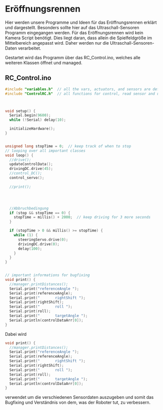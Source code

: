 # Eröffnungsrennen
Hier werden unsere Programme und Ideen für das Eröffnungsrennen erklärt und dargestellt. Besonders sollte hier auf das Ultraschall-Sensoren Programm eingegangen werden.
Für das Eröffnungsrennen wird kein Kamera Script benötigt. Dies liegt daran, dass allein die Spielfeldgröße im Mittelbereich angepasst wird. Daher werden nur die Ultraschall-Sensoren-Daten verarbeitet.

Gestartet wird das Programm über das RC_Control.ino, welches alle weiteren Klassen öffnet und managed.
## RC_Control.ino
```c++
#include "variables.h"  // all the vars, actuators, and sensors are defined and initialized here.
#include "ControlRC.h"  // all functions for control, read sensor and update variables are located here



void setup() {
  Serial.begin(9600);
  while (!Serial) delay(10);

  initializeHardware();
}


unsigned long stopTime = 0;  // keep track of when to stop
// looping over all important classes
void loop() {
  //drive();
  updateControlData();
  drivingDC.drive(45);
  //control_DC();
  control_servo();
  
  //print();




  //Abbruchbedingung
  if (stop && stopTime == 0) {
    stopTime = millis() + 2000;  // keep driving for 3 more seconds
  }

  if (stopTime > 0 && millis() >= stopTime) {
    while (1) {
      steeringServo.drive(0);
      drivingDC.drive(0);
      delay(100);
    }
  }
}


// important informations for bugfixing
void print() {
  //manager.printDistances();
  Serial.print("referenceAngle ");
  Serial.print(referenceAngle);
  Serial.print("       rightShift ");
  Serial.print(rightShift);
  Serial.print("       roll ");
  Serial.print(roll);
  Serial.print("       targetAngle ");
  Serial.println(controlDataArr[0]);
}

```

Dabei wird
```c++
void print() {
  //manager.printDistances();
  Serial.print("referenceAngle ");
  Serial.print(referenceAngle);
  Serial.print("       rightShift ");
  Serial.print(rightShift);
  Serial.print("       roll ");
  Serial.print(roll);
  Serial.print("       targetAngle ");
  Serial.println(controlDataArr[0]);
}
```
verwendet um die verschiedenen Sensordaten auszugeben und somit das Bugfixing und Verständnis von dem, was der Roboter tut, zu verbessern.
